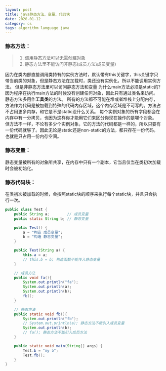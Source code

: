 ```yaml
---
layout: post
title: java静态方法、变量、代码块
date: 2020-01-12
category: cs
tags: algorithm language java
---
```


### 静态方法：
> 1. 调用静态方法可以无需创建对象
> 2. 静态方法里不能访问非静态(成员方法\成员变量)

因为在类内部直接调用类持有的实例方法时，默认带有this关键字，this关键字只带当前类的对象，但是静态方法在加载时，类还没有实例化，所以不能调用实例方法。
但是非静态方法里可以访问静态方法和变量
为什么main方法必须是static的? 因为程序在执行main方法的时候没有创建任何对象，因此只有通过类名来访问。
静态方法多用作**工具类**的方法。
所有的方法都不可能在堆或者堆栈上分配内存，方法作为代码是被加载到特殊的代码内存区域，这个内存区域是不可写的。方法占不占用更多内存，和它是不是static没什么关系。 
每个实例对象的所有字段都会在内存中有一分拷贝，也因为这样你才能用它们来区分你现在操作的是哪个对象。 但方法不一样，不论有多少个实例对象，它的方法的代码都是一样的，所以只要有一份代码就够了。因此无论是static还是non-static的方法，都只存在一份代码，也就是只占用一份内存空间。



### 静态变量：
静态变量被所有的对象所共享，在内存中只有一个副本，它当且仅当在类初次加载时会被初始化。

### 静态代码块：
在类初次被加载的时候，会按照static块的顺序来执行每个static块，并且只会执行一次。


```java
public class Test {
    public String a;        // 成员变量
    public static String b; // 静态变量

    public Test() {
        a = "构造 成员变量";
        b = "构造 静态变量";
    }

    public Test(String a) {
        this.a = a;
        // this.b = b; 构造函数不能传入静态变量
    }

    // 成员方法
    public void fa(){
        System.out.println("fa");
        System.out.println(a);
        System.out.println(b);
        fb();
    } 

    // 静态方法
    public static void fb(){
        System.out.println("fb");
        // System.out.println(a); 静态方法不能引入成员变量
        System.out.println(b);
        // fa(); 静态方法不能引入成员方法
    }

    public static void main(String[] args) {
        Test.b = "my b";
        Test.fb();
    }
}
```
